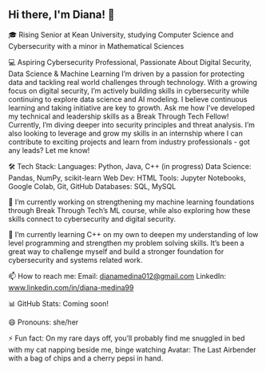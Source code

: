 ## Hi there, I'm Diana! 👋

🎓 Rising Senior at Kean University, studying Computer Science and Cybersecurity with a minor in Mathematical Sciences

💻 Aspiring Cybersecurity Professional, Passionate About Digital Security, Data Science & Machine Learning
I’m driven by a passion for protecting data and tackling real world challenges through technology. With a growing focus on digital security, I’m actively building skills in cybersecurity while continuing to explore data science and AI modeling. I believe continuous learning and taking initiative are key to growth. Ask me how I’ve developed my technical and leadership skills as a Break Through Tech Fellow! Currently, I’m diving deeper into security principles and threat analysis. I’m also looking to leverage and grow my skills in an internship where I can contribute to exciting projects and learn from industry professionals - got any leads? Let me know!

🛠 Tech Stack:
Languages: Python, Java, C++ (in progress)
Data Science: Pandas, NumPy, scikit-learn
Web Dev: HTML
Tools: Jupyter Notebooks, Google Colab, Git, GitHub
Databases: SQL, MySQL

🔭 I’m currently working on strengthening my machine learning foundations through Break Through Tech’s ML course, while also exploring how these skills connect to cybersecurity and digital security.

🌱 I’m currently learning C++ on my own to deepen my understanding of low level programming and strengthen my problem solving skills. It’s been a great way to challenge myself and build a stronger foundation for cybersecurity and systems related work.

📫 How to reach me: 
Email: dianamedina012@gmail.com
LinkedIn: www.linkedin.com/in/diana-medina99

📊 GitHub Stats: Coming soon!

😄 Pronouns: she/her

⚡ Fun fact: On my rare days off, you’ll probably find me snuggled in bed with my cat napping beside me, binge watching Avatar: The Last Airbender with a bag of chips and a cherry pepsi in hand.
